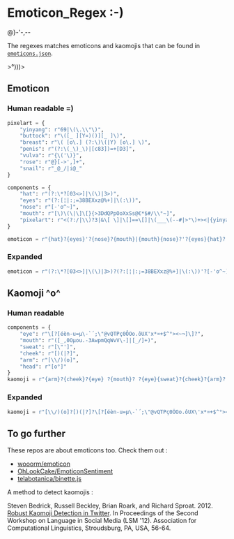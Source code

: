 # Emoticon_Regex :-)

@}-'-,-- 

The regexes matches emoticons and kaomojis that can be found in [`emoticons.json`](./emoticons.json). 

\>°)))>

## Emoticon

### Human readable =)

```python
pixelart = {
	"yinyang": r"69|\(\.\\°\)",
	"buttock": r"\([_ ][Y¤)()][_ ]\)",
	"breast": r"\( [o\.] (?:\)\(|Y) [o\.] \)",
	"penis": r"(?:\(_\)_\)|[c83])=+[D3]",
	"vulva": r"{\('\)}",
	"rose": r"@}[->',]+",
	"snail": r"_@_/|i@_"
}

components = {
	"hat": r"(?:\*?[03<>]|\(\)|3>)",
	"eyes": r"(?:[¦|:;=38BEXxz@%+]|\(:\))",
	"nose": r"[-'o^~]",
	"mouth": r"[\)\(\|\]\[}{>3DdQPpOoXxSs@€*$#/\\°~]",
	"pixelart": r"<(?:/|\\)?3|&\[ \]|\[]==\[]|\(___\(--#|>°\)+><|{yinyang}|{buttock}|{breast}|{penis}|{vulva}|{snail}|{rose}".format(**pixelart)
}

emoticon = r"{hat}?{eyes}'?{nose}?{mouth}|{mouth}{nose}?'?{eyes}{hat}?|{pixelart}".format(**components)
```
### Expanded

```python
emoticon = r"(?:\*?[03<>]|\(\)|3>)?(?:[¦|:;=38BEXxz@%+]|\(:\))'?[-'o^~]?[\)\(\|\]\[}{>3DdQPpOoXxSs@€*$#/\\°~]|[\)\(\|\]\[}{>3DdQPpOoXxSs@€*$#/\\°~][-'o^~]?'?(?:[¦|:;=38BEXxz@%+]|\(:\))(?:\*?[03<>]|\(\)|3>)?|<(?:/|\\)?3|&\[ \]|\[]==\[]|\(___\(--#|>°\)+><|69|\(\.\\°\)|\([_ ][Y¤)()][_ ]\)|\( [o\.] (?:\)\(|Y) [o\.] \)|(?:\(_\)_\)|[c83])=+[D3]|{\('\)}|_@_/|i@_|@}[->',]+"
```

## Kaomoji ^o^

### Human readable

```python
components = {
	"eye": r"\[?[éèn-u=µ\-`´;\"@vQTPç0ÔOo.ôUX'x*¤+$^°><~¬]\]?",
	"mouth": r"([_,0Oµou.-3AwpmQqWvV\-]|[_/]+)",
	"sweat": r"[\"']",
	"cheek": r"[)(|?]",
	"arm": r"[\\/)(o]",
	"head": r"[o°]"
}
kaomoji = r"{arm}?{cheek}?{eye} ?{mouth}? ?{eye}{sweat}?{cheek}?{arm}?|{arm}{head}{arm}".format(**components)
```

### Expanded

```python
kaomoji = r"[\\/)(o]?[)(|?]?\[?[éèn-u=µ\-`´;\"@vQTPç0ÔOo.ôUX\'x*¤+$^°><~¬]\]? ?([_,0Oµou.-3AwpmQqWvV\-]|[_/]+)? ?\[?[éèn-u=µ\-`´;\"@vQTPç0ÔOo.ôUX\'x*¤+$^°><~¬]\]?[\"\']?[)(|?]?[\\/)(o]?|[\\/)(o][o°][\\/)(o]"
```

## To go further

These repos are about emoticons too. Check them out :
* [wooorm/emoticon](https://github.com/wooorm/emoticon)
* [OhLookCake/EmoticonSentiment](https://github.com/OhLookCake/EmoticonSentiment)
* [telabotanica/binette.js](https://github.com/telabotanica/binette.js)

A method to detect kaomojis :

Steven Bedrick, Russell Beckley, Brian Roark, and Richard Sproat. 2012. [Robust Kaomoji Detection in Twitter](http://aclanthology.info/papers/robust-kaomoji-detection-in-twitter). In Proceedings of the Second Workshop on Language in Social Media (LSM '12). Association for Computational Linguistics, Stroudsburg, PA, USA, 56-64.
